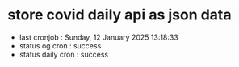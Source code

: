 # store covid daily api as json data

- last cronjob : Sunday, 12 January 2025 13:18:33
- status og cron : success
- status daily cron : success
      
      
